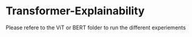 # Transformer-Explainability
Please refere to the ViT or BERT folder to run the different experiements

